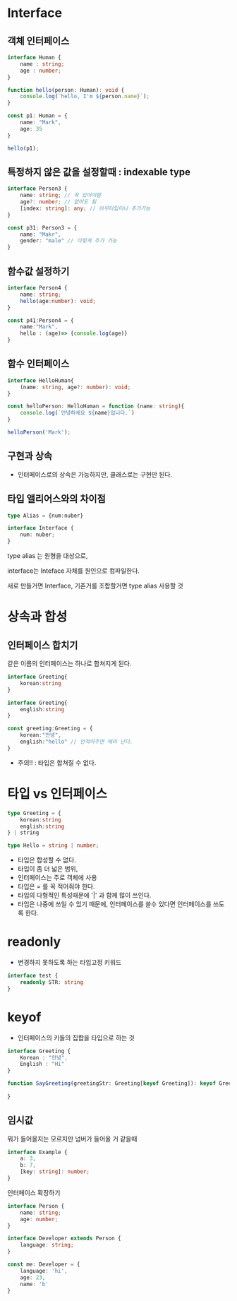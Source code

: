 # Interface



## 객체 인터페이스

```typescript
interface Human {
    name : string;
    age : number;
}

function hello(person: Human): void {
    console.log(`hello, I'm ${person.name}`);
}

const p1: Human = {
    name: "Mark",
    age: 35
}

hello(p1);
```



## 특정하지 않은 값을 설정할때 : indexable type

```typescript
interface Person3 {
    name: string; // 꼭 있어야함
    age?: number; // 없어도 됨
    [index: string]: any; // 아무타입이나 추가가능
}

const p31: Person3 = {
    name: "Makr",
    gender: "male" // 이렇게 추가 가능
}
```





## 함수값 설정하기

```typescript
interface Person4 {
    name: string;
    hello(age:number): void;
}

const p41:Person4 = {
    name:"Mark",
    hello : (age)=> {console.log(age)}
}
```





## 함수 인터페이스

```typescript
interface HelloHuman{
    (name: string, age?: number): void;
}

const helloPerson: HelloHuman = function (name: string){
    console.log(`안녕하세요 ${name}입니다.`)
}

helloPerson('Mark');
```





## 구현과 상속

- 인터페이스로의 상속은 가능하지만, 클래스로는 구현만 된다. 



## 타입 앨리어스와의 차이점

```typescript
type Alias = {num:nuber}

interface Interface {
    num: nuber;
}
```

type alias 는 원형을 대상으로, 

interface는 Inteface 자체를 원인으로 컴파일한다.



새로 만들거면 Interface, 기존거를 조합할거면 type alias 사용할 것





# 상속과 합성





## 인터페이스 합치기

같은 이름의 인터페이스는 하나로 합쳐지게 된다.

```typescript
interface Greeting{
    korean:string
}

interface Greeting{
    english:string
}

const greeting:Greeting = {
    korean:"안녕",
    english:"hello" // 안적어주면 에러 난다. 
}
```

- 주의!! : 타입은 합쳐질 수 없다. 





# 타입 vs 인터페이스

```typescript
type Greeting = {
    korean:string
    english:string
} | string

type Hello = string | number;
```

- 타입은 합성할 수 없다. 
- 타입이 좀 더 넓은 범위, 
- 인터페이스는 주로 객체에 사용
- 타입은  = 를 꼭 적어줘야 한다. 
- 타입의 다형적인 특성때문에 '|' 과 함께 많이 쓰인다.
- 타입은 나중에 쓰일 수 있기 때문에, 인터페이스를 쓸수 있다면 인터페이스를 쓰도록 한다. 



# readonly

- 변경하지 못하도록 하는 타입고정 키워드

```typescript
interface test {
    readonly STR: string
}
```



# keyof

- 인터페이스의 키들의 집합을 타입으로 하는 것



```typescript
interface Greeting {
    Korean : "안녕",
    English : "Hi"
}

function SayGreeting(greetingStr: Greeting[keyof Greeting]): keyof Greeting {
    
}
```



## 임시값

뭐가 들어올지는 모르지만 넘버가 들어올 거 같을때

```typescript
interface Example {
    a: 3,
    b: 7,
    [key: string]: number;
}
```





인터페이스 확장하기

```typescript
interface Person {
    name: string;
    age: number;
}

interface Developer extends Person {
    language: string;
}

const me: Developer = {
    language: 'hi',
    age: 23,
    name: 'b'
}
```

